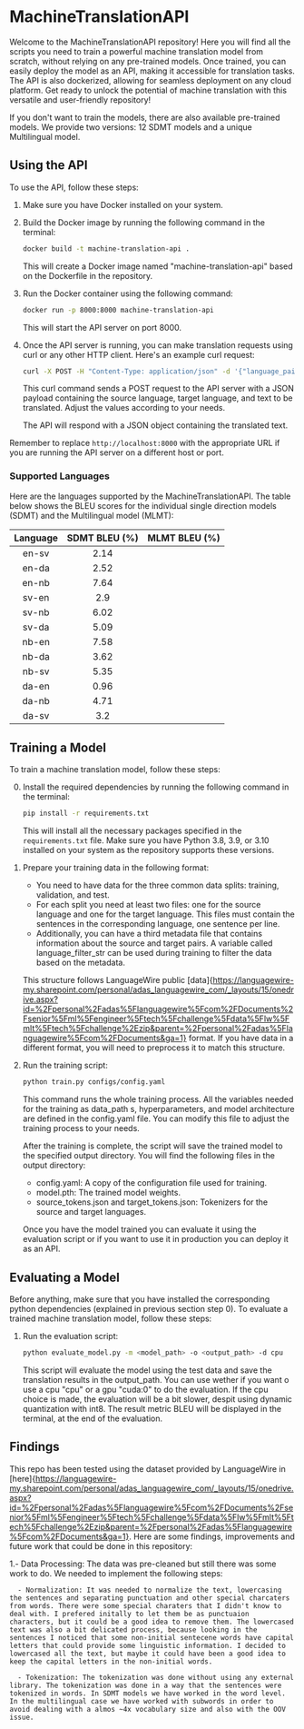 # MachineTranslationAPI

Welcome to the MachineTranslationAPI repository! Here you will find all the scripts you need to train a powerful machine translation model from scratch, without relying on any pre-trained models. Once trained, you can easily deploy the model as an API, making it accessible for translation tasks. The API is also dockerized, allowing for seamless deployment on any cloud platform. Get ready to unlock the potential of machine translation with this versatile and user-friendly repository!

If you don't want to train the models, there are also available pre-trained models. We provide two versions: 12 SDMT models and a unique Multilingual model.

## Using the API

To use the API, follow these steps:

1. Make sure you have Docker installed on your system.

2. Build the Docker image by running the following command in the terminal:

   ```bash
   docker build -t machine-translation-api .
   ```

   This will create a Docker image named "machine-translation-api" based on the Dockerfile in the repository.

3. Run the Docker container using the following command:

   ```bash
   docker run -p 8000:8000 machine-translation-api
   ```

   This will start the API server on port 8000.

4. Once the API server is running, you can make translation requests using curl or any other HTTP client. Here's an example curl request:

   ```bash
   curl -X POST -H "Content-Type: application/json" -d '{"language_pair": "en-sv", "text": "Hello, world!"}' http://localhost:8000/translate
   ```

   This curl command sends a POST request to the API server with a JSON payload containing the source language, target language, and text to be translated. Adjust the values according to your needs.

   The API will respond with a JSON object containing the translated text.

Remember to replace `http://localhost:8000` with the appropriate URL if you are running the API server on a different host or port.

### Supported Languages

Here are the languages supported by the MachineTranslationAPI. The table below shows the BLEU scores for the individual single direction models (SDMT) and the Multilingual model (MLMT):

| Language | SDMT BLEU (%) | MLMT BLEU (%) |
|:--------:|:-------------:|:-------------:|
| en-sv    |     2.14      |               |
| en-da    |     2.52      |               |
| en-nb    |     7.64      |               |
| sv-en    |     2.9       |               |
| sv-nb    |     6.02      |               |
| sv-da    |     5.09      |               |
| nb-en    |     7.58      |               |
| nb-da    |     3.62      |               |
| nb-sv    |     5.35      |               |
| da-en    |     0.96      |               |
| da-nb    |     4.71      |               |
| da-sv    |     3.2       |               |

## Training a Model

To train a machine translation model, follow these steps:

0. Install the required dependencies by running the following command in the terminal:

   ```bash
   pip install -r requirements.txt
   ```
   This will install all the necessary packages specified in the `requirements.txt` file. Make sure you have Python 3.8, 3.9, or 3.10 installed on your system as the repository supports these versions.

1. Prepare your training data in the following format:

      - You need to have data for the three common data splits: training, validation, and test.
      - For each split you need at least two files: one for the source language and one for the target language. This files must contain the sentences in the corresponding language, one sentence per line.
      - Additionally, you can have a third metadata file that contains information about the source and target pairs. A variable called language_filter_str can be used during training to filter the data based on the metadata.

      This structure follows LanguageWire public [data]{https://languagewire-my.sharepoint.com/personal/adas_languagewire_com/_layouts/15/onedrive.aspx?id=%2Fpersonal%2Fadas%5Flanguagewire%5Fcom%2FDocuments%2Fsenior%5Fml%5Fengineer%5Ftech%5Fchallenge%5Fdata%5Flw%5Fmlt%5Ftech%5Fchallenge%2Ezip&parent=%2Fpersonal%2Fadas%5Flanguagewire%5Fcom%2FDocuments&ga=1} format. If you have data in a different format, you will need to preprocess it to match this structure.
      

2. Run the training script:

   ```bash
   python train.py configs/config.yaml
   ```

   This command runs the whole training process. All the variables needed for the training as data_path s, hyperparameters, and model architecture are defined in the config.yaml file. You can modify this file to adjust the training process to your needs.

   After the training is complete, the script will save the trained model to the specified output directory. You will find the following files in the output directory:
      - config.yaml: A copy of the configuration file used for training.
      - model.pth: The trained model weights.
      - source_tokens.json and target_tokens.json: Tokenizers for the source and target languages.

   Once you have the model trained you can evaluate it using the evaluation script or if you want to use it in production you can deploy it as an API.

## Evaluating a Model

Before anything, make sure that you have installed the corresponding python dependencies (explained in previous section step 0). To evaluate a trained machine translation model, follow these steps:

1. Run the evaluation script:

    ```bash
    python evaluate_model.py -m <model_path> -o <output_path> -d cpu
    ```

   This script will evaluate the model using the test data and save the translation results in the output_path. You can use wether if you want o use a cpu "cpu" or a gpu "cuda:0" to do the evaluation. If the cpu choice is made, the evaluation will be a bit slower, despit using dynamic quantization with int8. The result metric BLEU will be displayed in the terminal, at the end of the evaluation.

## Findings

This repo has been tested using the dataset provided by LanguageWire in [here]{https://languagewire-my.sharepoint.com/personal/adas_languagewire_com/_layouts/15/onedrive.aspx?id=%2Fpersonal%2Fadas%5Flanguagewire%5Fcom%2FDocuments%2Fsenior%5Fml%5Fengineer%5Ftech%5Fchallenge%5Fdata%5Flw%5Fmlt%5Ftech%5Fchallenge%2Ezip&parent=%2Fpersonal%2Fadas%5Flanguagewire%5Fcom%2FDocuments&ga=1}. Here are some findings, improvements and future work that could be done in this repository:

1.- Data Processing: The data was pre-cleaned but still there was some work to do. We needed to implement the following steps:

      - Normalization: It was needed to normalize the text, lowercasing the sentences and separating punctuation and other special charcaters from words. There were some special charaters that I didn't know to deal with. I prefered initally to let them be as punctuaion characters, but it could be a good idea to remove them. The lowercased text was also a bit delicated process, because looking in the sentences I noticed that some non-initial sentecene words have capital letters that could provide some linguistic information. I decided to lowercased all the text, but maybe it could have been a good idea to keep the capital letters in the non-initial words.

      - Tokenization: The tokenization was done without using any external library. The tokenization was done in a way that the sentences were tokenized in words. In SDMT models we have worked in the word level. In the multilingual case we have worked with subwords in order to avoid dealing with a almos ~4x vocabulary size and also with the OOV issue.


